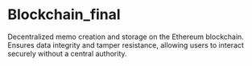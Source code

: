 # Blockchain_final
Decentralized memo creation and storage on the Ethereum blockchain. Ensures data integrity and tamper resistance, allowing users to interact securely without a central authority.
